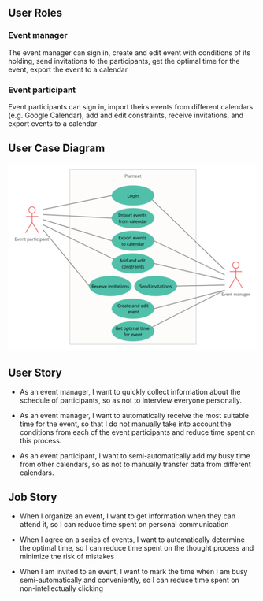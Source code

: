 ## User Roles

### Event manager

The event manager can sign in, create and edit event with conditions of its holding, send invitations to the participants,
get the optimal time for the event, export the event to a calendar

### Event participant 

Event participants can sign in, import theirs events from different calendars
(e.g. Google Calendar), add and edit constraints, receive invitations, and export events to a calendar

## User Case Diagram

<p align="center">
  <img src="./use_case.png" title="Use Case" alt="Use Case">
</p>

## User Story

- As an event manager, I want to quickly collect information about the schedule of participants,
  so as not to interview everyone personally.

- As an event manager, I want to automatically receive the most suitable time for the event,
  so that I do not manually take into account the conditions from each of the event participants
  and reduce time spent on this process.

- As an event participant, I want to semi-automatically add my busy time from other calendars, so as
  not to manually transfer data from different calendars.

## Job Story

- When I organize an event, I want to get information when they can attend it, so I can reduce time spent on personal communication

- When I agree on a series of events, I want to automatically determine the optimal time, so I can reduce time spent on the thought process and minimize the risk of mistakes

- When I am invited to an event, I want to mark the time when I am busy semi-automatically and conveniently, so I can reduce time spent on non-intellectually clicking
